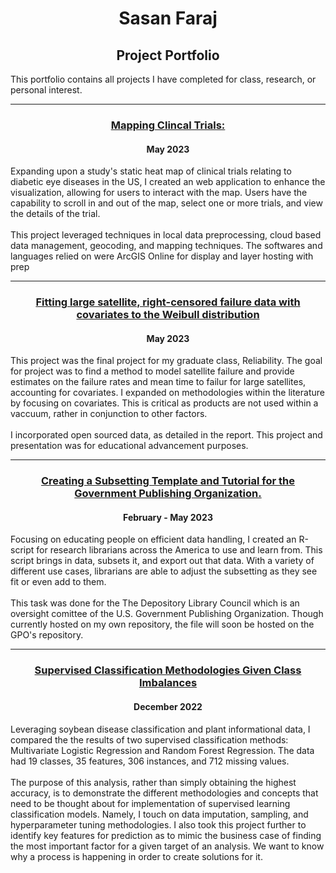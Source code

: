 <h1 align="center">Sasan Faraj</h1>
<h2 align="center">Project Portfolio</h2>

<p align="Left">
  This portfolio contains all projects I have completed for class, research, or personal interest.
</p>

<hr>


<h3 align = "center"> <a href="https://experience.arcgis.com/experience/eed2f63af3fc40b7ba93b327e2ac44a2">Mapping Clincal Trials:</a>  </h3>
<h4 align="Center">May 2023</h4>
<p align = "left">
  Expanding upon a study's static heat map of clinical trials relating to diabetic eye diseases in the US, I created an web application to enhance the visualization, allowing for users to interact with the map. Users have the capability to scroll in and out of the map, select one or more trials, and view the details of the trial. 
<br>
<br>
  This project leveraged techniques in local data preprocessing, cloud based data management, geocoding, and mapping techniques. The softwares and languages relied on were ArcGIS Online for display and layer hosting with prep


<hr>

<h3 align="center"><a href ="https://sasan-faraj.github.io/SatelliteReliability/"> Fitting large satellite, right-censored failure data with covariates to the Weibull distribution</a></h3>
<h4 align="Center">May 2023</h4>

<p align="Left">
  This project was the final project for my graduate class, Reliability. The goal for project was to find a method to model satellite failure and provide estimates on the failure rates and mean time to failur for large satellites, accounting for covariates. I expanded on methodologies within the literature by focusing on covariates. This is critical as products are not used within a vaccuum, rather in conjunction to other factors. 
<br>
 <br>
  I incorporated open sourced data, as detailed in the report. This project and presentation was for educational advancement purposes.
</p>



<hr>

<h3 align="center"><a href ="https://sasan-faraj.github.io/DataSubsetting_GPOAnalysis/"> Creating a Subsetting Template and Tutorial for the Government Publishing Organization.</a></h3>
<h4 align="Center">February - May 2023</h4>

<p align="Left">
Focusing on educating people on efficient data handling, I created an R-script for research librarians across the America to use and learn from. This script brings in data, subsets it, and export out that data. With a variety of different use cases, librarians are able to adjust the subsetting as they see fit or even add to them.
<br>
<br>
 This task was done for the The Depository Library Council which is an oversight comittee of the U.S. Government Publishing Organization. Though currently hosted on my own repository, the file will soon be hosted on the GPO's repository. 
</p>






<hr>

<h3 align="center"><a href ="https://sasan-faraj.github.io/SoyBeanDiseaseClassification/"> Supervised Classification Methodologies Given Class Imbalances</a></h3>
<h4 align="Center">December 2022</h4>

<p align="Left">
  Leveraging soybean disease classification and plant informational data, I compared the the results of two supervised classification methods: Multivariate Logistic Regression and Random Forest Regression. The data had 19 classes, 35 features, 306 instances, and 712 missing values.
<br>
 <br>
  The purpose of this analysis, rather than simply obtaining the highest accuracy, is to demonstrate the different methodologies and concepts that need to be thought about for implementation of supervised learning classification models. Namely, I touch on data imputation, sampling, and hyperparameter tuning methodologies. I also took this project further to identify key features for prediction as to mimic the business case of finding the most important factor for a given target of an analysis. We want to know why a process is happening in order to create solutions for it.
</p>


